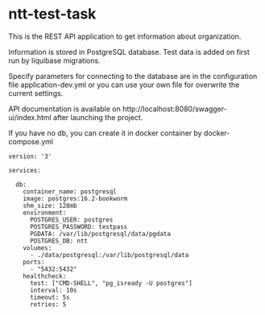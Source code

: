 # ntt-test-task

This is the REST API application to get information about organization.

Information is stored in PostgreSQL database.
Test data is added on first run by liquibase migrations.

Specify parameters for connecting to the database are in the configuration file application-dev.yml
or you can use your own file for overwrite the current settings.

API documentation is available on http://localhost:8080/swagger-ui/index.html after launching the project.

If you have no db, you can create it in docker container by docker-compose.yml
```
version: '3'

services:
  
  db:
    container_name: postgresql
    image: postgres:16.2-bookworm
    shm_size: 128mb
    environment:
      POSTGRES_USER: postgres
      POSTGRES_PASSWORD: testpass
      PGDATA: /var/lib/postgresql/data/pgdata
      POSTGRES_DB: ntt
    volumes:
      - ./data/postgresql:/var/lib/postgresql/data
    ports:
      - "5432:5432"
    healthcheck:
      test: ["CMD-SHELL", "pg_isready -U postgres"]
      interval: 10s
      timeout: 5s
      retries: 5

```